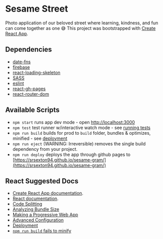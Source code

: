 # Sesame Street

Photo application of our beloved street where learning, kindness, and fun can come together as one 😅 
This project was bootstrapped with [Create React App](https://github.com/facebook/create-react-app).

## Dependencies
* [date-fns](https://date-fns.org/)
* [firebase](https://firebase.google.com/?hl=es-419&gclid=CjwKCAjwtJ2FBhAuEiwAIKu19uttYFHQFj-M2T1RouwBF9jj68u-nNcf9K_HDlLPWEvvrezlxeJoMxoCFqcQAvD_BwE&gclsrc=aw.ds)
* [react-loading-skeleton](https://github.com/dvtng/react-loading-skeleton)
* [SASS](https://sass-lang.com/)
* [eslint](https://eslint.org/docs/user-guide/getting-started)
* [react-gh-pages](https://github.com/gitname/react-gh-pages)
* [react-router-dom](https://www.npmjs.com/package/react-router-dom)

## Available Scripts

* `npm start` runs app dev mode - open [http://localhost:3000](http://localhost:3000)
* `npm test` test runner w/interactive watch mode - see [running tests](https://facebook.github.io/create-react-app/docs/running-tests)
* `npm run build` builds for prod to `build` folder, bundles & optimizes, minified - see [deployment](https://facebook.github.io/create-react-app/docs/deployment)
* `npm run eject` (WARNING: Irreversible) removes the single build dependency from your project.
* `npm run deploy` deploys the app through github pages to [https://srsexton94.github.io/sesame-gram/](https://srsexton94.github.io/sesame-gram/)

## React Suggested Docs
* [Create React App documentation](https://facebook.github.io/create-react-app/docs/getting-started).
* [React documentation](https://reactjs.org/).
* [Code Splitting](https://facebook.github.io/create-react-app/docs/code-splitting)
* [Analyzing Bundle Size](https://facebook.github.io/create-react-app/docs/analyzing-the-bundle-size)
* [Making a Progressive Web App](https://facebook.github.io/create-react-app/docs/making-a-progressive-web-app)
* [Advanced Configuration](https://facebook.github.io/create-react-app/docs/advanced-configuration)
* [Deployment](https://facebook.github.io/create-react-app/docs/deployment)
* [`npm run build` fails to minify](https://facebook.github.io/create-react-app/docs/troubleshooting#npm-run-build-fails-to-minify)
